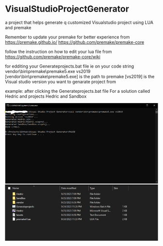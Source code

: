 # VisualStudioProjectGenerator
a project that helps generate q customized Visualstudio project using LUA and premake 


Remember to update your premake for better experience from 
https://premake.github.io/
https://github.com/premake/premake-core

follow the instruction on how to edit your lua file from
https://github.com/premake/premake-core/wiki

for edditing your Generateprojects.bat file ie 
on your code string vendor\bin\premake\premake5.exe vs2019
[vendor\bin\premake\premake5.exe] is the path to premake
[vs2019] is the Visual studio version you want to genarate project from

example:
after clicking the Generateprojects.bat file
For a solution called Hedric 
and projects Hedric and Sandbox

<img src="./images/image1.png" alt="image1"><br>
<img src="./images/image2.png" alt="image2"><br>



